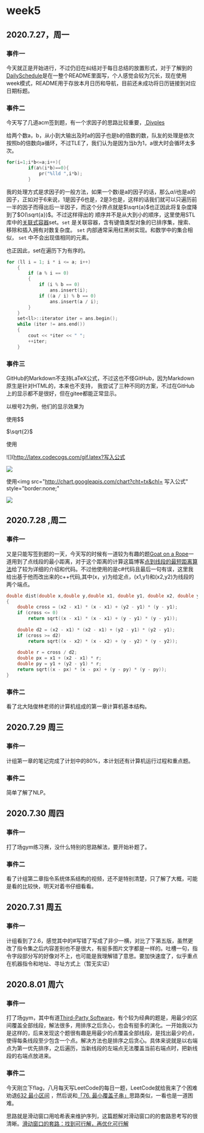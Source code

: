 # week5

## 2020.7.27，周一

### 事件一

今天就正是开始进行，不过仍旧在纠结对于每日总结的放置形式，对于了解到的[DailySchedule](https://github.com/nlxxh/DailySchedule)是在一整个README里面写，个人感觉会较为冗长，现在使用week模式，README用于存放本月日历和导航，目前还未成功将日历链接到对应日期标题。

### 事件二

今天写了几道acm签到题，有一个求因子的思路比较重要，[ Divples](https://codeforces.com/gym/102302/problem/B)

给两个数a，b，从小到大输出及时a的因子也是b的倍数的数，队友的处理是依次按照b的倍数向a循环，不过TLE了，我们认为是因为当b为1，a很大时会循环太多次。

```c++
for(i=1;i*b<=a;i++){
		if(a%(i*b)==0){
			pr("%lld ",i*b);
		}
```
我的处理方式是求因子的一般方法，如果一个数i是a的因子的话，那么$a/i$也是a的因子，正如对于6来说，1是因子6也是，2是3也是，这样的话我们就可以只遍历前一半的因子而得出后一半因子，而这个分界点就是$\sqrt{a}$也正因此将复杂度降到了$O(\sqrt{a})$。不过这样得出的 顺序并不是从大到小的顺序，这里使用STL库中的[关联式容器](https://oi-wiki.org/lang/csl/associative-container/)set。`set` 是关联容器，含有键值类型对象的已排序集，搜索、移除和插入拥有对数复杂度。 `set` 内部通常采用红黑树实现。和数学中的集合相似， `set` 中不会出现值相同的元素。

也正因此，set在遍历下为有序的。

```c++
for (ll i = 1; i * i <= a; i++)
    {
        if (a % i == 0)
        {
            if (i % b == 0)
                ans.insert(i);
            if ((a / i) % b == 0)
                ans.insert(a / i);
        }
    }
    set<ll>::iterator iter = ans.begin();
    while (iter != ans.end())
    {
        cout << *iter << " ";
        ++iter;
    }
```

### 事件三

GitHub的Markdown不支持LaTeX公式，不过这也不怪GitHub，因为Markdown原生是针对HTML的，本来也不支持， 我尝试了三种不同的方案，不过在GitHub上的显示都不是很好，但在gitee都能正常显示。

以根号2为例，他们的显示效果为

使用$$ 

$\sqrt{2}$

使用

![](http://latex.codecogs.com/gif.latex?写入公式

![](http://latex.codecogs.com/gif.latex?\sqrt{2})

使用<img src="http://chart.googleapis.com/chart?cht=tx&chl= 写入公式" style="border:none;"

<img src="http://chart.googleapis.com/chart?cht=tx&chl= \sqrt{2}" style="border:none;">

## 2020.7.28 ,周二

### 事件一

又是只能写签到题的一天，今天写的时候有一道较为有趣的题[Goat on a Rope](https://codeforces.com/gym/101982/problem/G)一道用到了点线段的最小距离，对于这个距离的计算这篇博客[点到线段的最短距离算法](http://blog.sina.com.cn/s/blog_5d5c80840101bnhw.html)给了较为详细的介绍和代码。不过他使用的是c#代码且最后一句有误，这里我给出基于他而改出来的c++代码,其中(x，y)为给定点，(x1,y1)和(x2,y2)为线段的两个端点。

```c++
double dist(double x,double y,double x1, double y1, double x2, double y2)
{
    double cross = (x2 - x1) * (x - x1) + (y2 - y1) * (y - y1);
    if (cross <= 0)
        return sqrt((x - x1) * (x - x1) + (y - y1) * (y - y1));
 
    double d2 = (x2 - x1) * (x2 - x1) + (y2 - y1) * (y2 - y1);
    if (cross >= d2)
        return sqrt((x - x2) * (x - x2) + (y - y2) * (y - y2));
 
    double r = cross / d2;
    double px = x1 + (x2 - x1) * r;
    double py = y1 + (y2 - y1) * r;
    return sqrt((x - px) * (x - px) + (y - py) * (y - py));
}
```

### 事件二

看了北大陆俊林老师的计算机组成的第一章计算机基本结构。

## 2020.7.29 周三

### 事件一

计组第一章的笔记完成了计划中的80%，本计划还有计算机运行过程和重点题。

### 事件二

简单了解了NLP。

## 2020.7.30 周四

### 事件一

打了场gym练习赛，没什么特别的思路解法，要开始补题了。

### 事件二

看了计组第二章指令系统体系结构的视频，还不是特别清楚，只了解了大概，可能是看的比较快，明天对着书仔细看看。

## 2020.7.31 周五

### 事件一

计组看到了2.6，感觉其中的#写错了写成了非少一横，对比了下第五版，虽然更改了指令集之后内容差别也不是很大，有挺多图片文字都是一样的。吐槽一句，指令字段部分写的好像对不上，也可能是我理解错了意思。要加快速度了，似乎重点在机器指令和地址、寻址方式上（暂无实证）

## 2020.8.01 周六

### 事件一

打了场gym，其中有道[Third-Party Software](https://codeforces.com/gym/101755/problem/C)，有个较为经典的题是，用最少的区间覆盖全部线段，解法很多，用排序之后贪心，也会有挺多的演化。一开始我以为是这样的，后来发现这个题很有趣是用最少的点覆盖全部线段，是找出最少的点，使得每条线段至少包含一个点。解决方法也是排序之后贪心。具体来说就是以右端点为第一优先排序，之后遍历，当新线段的左端点无法覆盖当前右端点时，把新线段的右端点放进来。

### 事件二

今天刚立下flag，八月每天写LeetCode的每日一题，LeetCode就给我来了个困难劝退[632  最小区间](https://leetcode-cn.com/problems/smallest-range-covering-elements-from-k-lists) ，然后说和[「76. 最小覆盖子串」](https://leetcode-cn.com/problems/minimum-window-substring/)思路类似，一看也是一道困难。

思路就是滑动窗口用哈希表来维护序列，这篇题解对滑动窗口的的套路思考写的很清晰。[滑动窗口的套路：找到可行解，再优化可行解](https://leetcode-cn.com/problems/smallest-range-covering-elements-from-k-lists/solution/hua-dong-chuang-kou-de-tao-lu-zhao-dao-ke-xing-jie/)

